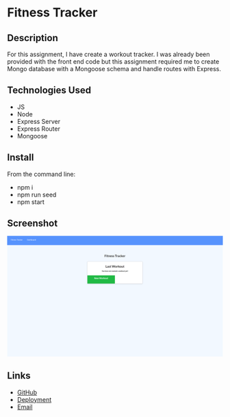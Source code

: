 # Fitness Tracker

## Description
For this assignment, I have create a workout tracker. I was already been provided with the front end code but this assignment required me to create Mongo database with a Mongoose schema and handle routes with Express.

## Technologies Used

- JS
- Node
- Express Server
- Express Router
- Mongoose

## Install
From the command line:
- npm i
- npm run seed
- npm start

## Screenshot

![Fitness Tracker](./images/fitnesstracker.PNG)

## Links
- [GitHub](https://github.com/j-okeefe)
- [Deployment](https://fitness-tracker-321.herokuapp.com/)
- [Email](mailto:jbo88@att.net)
